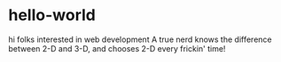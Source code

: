 # hello-world
hi folks
interested in web development
A true nerd knows the difference between 2-D and 3-D, and chooses 2-D every frickin' time!     
